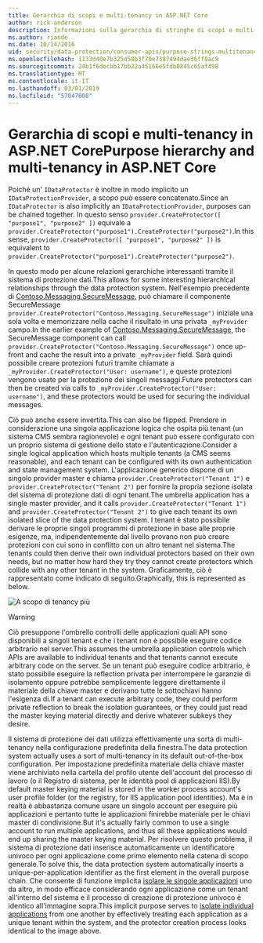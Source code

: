 ```yaml
---
title: Gerarchia di scopi e multi-tenancy in ASP.NET Core
author: rick-anderson
description: Informazioni sulla gerarchia di stringhe di scopi e multi-tenancy in relazione a ASP.NET Core Data Protection API.
ms.author: riande
ms.date: 10/14/2016
uid: security/data-protection/consumer-apis/purpose-strings-multitenancy
ms.openlocfilehash: 1133d40e7b325d58b3f70e7387494dae36ff8ac9
ms.sourcegitcommit: 24b1f6decbb17bb22a45166e5fdb0845c65af498
ms.translationtype: MT
ms.contentlocale: it-IT
ms.lasthandoff: 03/01/2019
ms.locfileid: "57047008"
---
```

# <a name="purpose-hierarchy-and-multi-tenancy-in-aspnet-core"></a><span data-ttu-id="77e62-103">Gerarchia di scopi e multi-tenancy in ASP.NET Core</span><span class="sxs-lookup"><span data-stu-id="77e62-103">Purpose hierarchy and multi-tenancy in ASP.NET Core</span></span>

<span data-ttu-id="77e62-104">Poiché un' `IDataProtector` è inoltre in modo implicito un `IDataProtectionProvider`, a scopo può essere concatenato.</span><span class="sxs-lookup"><span data-stu-id="77e62-104">Since an `IDataProtector` is also implicitly an `IDataProtectionProvider`, purposes can be chained together.</span></span> <span data-ttu-id="77e62-105">In questo senso `provider.CreateProtector([ "purpose1", "purpose2" ])` equivale a `provider.CreateProtector("purpose1").CreateProtector("purpose2")`.</span><span class="sxs-lookup"><span data-stu-id="77e62-105">In this sense, `provider.CreateProtector([ "purpose1", "purpose2" ])` is equivalent to `provider.CreateProtector("purpose1").CreateProtector("purpose2")`.</span></span>

<span data-ttu-id="77e62-106">In questo modo per alcune relazioni gerarchiche interessanti tramite il sistema di protezione dati.</span><span class="sxs-lookup"><span data-stu-id="77e62-106">This allows for some interesting hierarchical relationships through the data protection system.</span></span> <span data-ttu-id="77e62-107">Nell'esempio precedente di [Contoso.Messaging.SecureMessage](xref:security/data-protection/consumer-apis/purpose-strings#data-protection-contoso-purpose), può chiamare il componente SecureMessage `provider.CreateProtector("Contoso.Messaging.SecureMessage")` iniziale una sola volta e memorizzare nella cache il risultato in una privata `_myProvider` campo.</span><span class="sxs-lookup"><span data-stu-id="77e62-107">In the earlier example of [Contoso.Messaging.SecureMessage](xref:security/data-protection/consumer-apis/purpose-strings#data-protection-contoso-purpose), the SecureMessage component can call `provider.CreateProtector("Contoso.Messaging.SecureMessage")` once up-front and cache the result into a private `_myProvider` field.</span></span> <span data-ttu-id="77e62-108">Sarà quindi possibile creare protezioni futuri tramite chiamate a `_myProvider.CreateProtector("User: username")`, e queste protezioni vengono usate per la protezione dei singoli messaggi.</span><span class="sxs-lookup"><span data-stu-id="77e62-108">Future protectors can then be created via calls to `_myProvider.CreateProtector("User: username")`, and these protectors would be used for securing the individual messages.</span></span>

<span data-ttu-id="77e62-109">Ciò può anche essere invertita.</span><span class="sxs-lookup"><span data-stu-id="77e62-109">This can also be flipped.</span></span> <span data-ttu-id="77e62-110">Prendere in considerazione una singola applicazione logica che ospita più tenant (un sistema CMS sembra ragionevole) e ogni tenant può essere configurato con un proprio sistema di gestione dello stato e l'autenticazione.</span><span class="sxs-lookup"><span data-stu-id="77e62-110">Consider a single logical application which hosts multiple tenants (a CMS seems reasonable), and each tenant can be configured with its own authentication and state management system.</span></span> <span data-ttu-id="77e62-111">L'applicazione generico dispone di un singolo provider master e chiama `provider.CreateProtector("Tenant 1")` e `provider.CreateProtector("Tenant 2")` per fornire la propria sezione isolata del sistema di protezione dati di ogni tenant.</span><span class="sxs-lookup"><span data-stu-id="77e62-111">The umbrella application has a single master provider, and it calls `provider.CreateProtector("Tenant 1")` and `provider.CreateProtector("Tenant 2")` to give each tenant its own isolated slice of the data protection system.</span></span> <span data-ttu-id="77e62-112">I tenant è stato possibile derivare le proprie singoli programmi di protezione in base alle proprie esigenze, ma, indipendentemente dal livello provano non può creare protezioni con cui sono in conflitto con un altro tenant nel sistema.</span><span class="sxs-lookup"><span data-stu-id="77e62-112">The tenants could then derive their own individual protectors based on their own needs, but no matter how hard they try they cannot create protectors which collide with any other tenant in the system.</span></span> <span data-ttu-id="77e62-113">Graficamente, ciò è rappresentato come indicato di seguito.</span><span class="sxs-lookup"><span data-stu-id="77e62-113">Graphically, this is represented as below.</span></span>

![A scopo di tenancy più](purpose-strings-multitenancy/_static/purposes-multi-tenancy.png)

>[!WARNING]
> <span data-ttu-id="77e62-115">Ciò presuppone l'ombrello controlli delle applicazioni quali API sono disponibili a singoli tenant e che i tenant non è possibile eseguire codice arbitrario nel server.</span><span class="sxs-lookup"><span data-stu-id="77e62-115">This assumes the umbrella application controls which APIs are available to individual tenants and that tenants cannot execute arbitrary code on the server.</span></span> <span data-ttu-id="77e62-116">Se un tenant può eseguire codice arbitrario, è stato possibile eseguire la reflection privata per interrompere le garanzie di isolamento oppure potrebbe semplicemente leggere direttamente il materiale della chiave master e derivano tutte le sottochiavi hanno l'esigenza di.</span><span class="sxs-lookup"><span data-stu-id="77e62-116">If a tenant can execute arbitrary code, they could perform private reflection to break the isolation guarantees, or they could just read the master keying material directly and derive whatever subkeys they desire.</span></span>

<span data-ttu-id="77e62-117">Il sistema di protezione dei dati utilizza effettivamente una sorta di multi-tenancy nella configurazione predefinita della finestra.</span><span class="sxs-lookup"><span data-stu-id="77e62-117">The data protection system actually uses a sort of multi-tenancy in its default out-of-the-box configuration.</span></span> <span data-ttu-id="77e62-118">Per impostazione predefinita materiale della chiave master viene archiviato nella cartella del profilo utente dell'account del processo di lavoro (o il Registro di sistema, per le identità pool di applicazioni IIS).</span><span class="sxs-lookup"><span data-stu-id="77e62-118">By default master keying material is stored in the worker process account's user profile folder (or the registry, for IIS application pool identities).</span></span> <span data-ttu-id="77e62-119">Ma è in realtà è abbastanza comune usare un singolo account per eseguire più applicazioni e pertanto tutte le applicazioni finirebbe materiale per le chiavi master di condivisione.</span><span class="sxs-lookup"><span data-stu-id="77e62-119">But it's actually fairly common to use a single account to run multiple applications, and thus all these applications would end up sharing the master keying material.</span></span> <span data-ttu-id="77e62-120">Per risolvere questo problema, il sistema di protezione dati inserisce automaticamente un identificatore univoco per ogni applicazione come primo elemento nella catena di scopo generale.</span><span class="sxs-lookup"><span data-stu-id="77e62-120">To solve this, the data protection system automatically inserts a unique-per-application identifier as the first element in the overall purpose chain.</span></span> <span data-ttu-id="77e62-121">Che consente di funzione implicita [isolare le singole applicazioni](xref:security/data-protection/configuration/overview#per-application-isolation) uno da altro, in modo efficace considerando ogni applicazione come un tenant all'interno del sistema e il processo di creazione di protezione univoco è identico all'immagine sopra.</span><span class="sxs-lookup"><span data-stu-id="77e62-121">This implicit purpose serves to [isolate individual applications](xref:security/data-protection/configuration/overview#per-application-isolation) from one another by effectively treating each application as a unique tenant within the system, and the protector creation process looks identical to the image above.</span></span>
